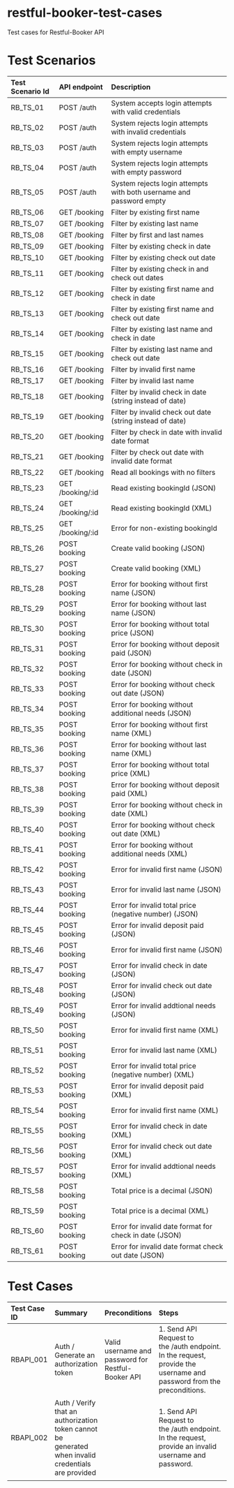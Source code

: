 # restful-booker-test-cases
Test cases for Restful-Booker API 

# Test Scenarios
<!-- TEST_SCENARIOS_START -->

| Test Scenario Id   | API endpoint     | Description                                                         |
|:-------------------|:-----------------|:--------------------------------------------------------------------|
| RB_TS_01           | POST /auth       | System accepts login attempts with valid credentials                |
| RB_TS_02           | POST /auth       | System rejects login attempts with invalid credentials              |
| RB_TS_03           | POST /auth       | System rejects login attempts with empty username                   |
| RB_TS_04           | POST /auth       | System rejects login attempts with empty password                   |
| RB_TS_05           | POST /auth       | System rejects login attempts with both username and password empty |
| RB_TS_06           | GET /booking     | Filter by existing first name                                       |
| RB_TS_07           | GET /booking     | Filter by existing last name                                        |
| RB_TS_08           | GET /booking     | Filter by first and last names                                      |
| RB_TS_09           | GET /booking     | Filter by existing check in date                                    |
| RB_TS_10           | GET /booking     | Filter by existing check out date                                   |
| RB_TS_11           | GET /booking     | Filter by existing check in and check out dates                     |
| RB_TS_12           | GET /booking     | Filter by existing first name and check in date                     |
| RB_TS_13           | GET /booking     | Filter by existing first name and check out date                    |
| RB_TS_14           | GET /booking     | Filter by existing last name and check in date                      |
| RB_TS_15           | GET /booking     | Filter by existing last name and check out date                     |
| RB_TS_16           | GET /booking     | Filter by invalid first name                                        |
| RB_TS_17           | GET /booking     | Filter by invalid last name                                         |
| RB_TS_18           | GET /booking     | Filter by invalid check in date (string instead of date)            |
| RB_TS_19           | GET /booking     | Filter by invalid check out date (string instead of date)           |
| RB_TS_20           | GET /booking     | Filter by check in date with invalid date format                    |
| RB_TS_21           | GET /booking     | Filter by check out date with invalid date format                   |
| RB_TS_22           | GET /booking     | Read all bookings with no filters                                   |
| RB_TS_23           | GET /booking/:id | Read existing bookingId (JSON)                                      |
| RB_TS_24           | GET /booking/:id | Read existing bookingId (XML)                                       |
| RB_TS_25           | GET /booking/:id | Error for non-existing bookingId                                    |
| RB_TS_26           | POST booking     | Create valid booking (JSON)                                         |
| RB_TS_27           | POST booking     | Create valid booking (XML)                                          |
| RB_TS_28           | POST booking     | Error for booking without first name (JSON)                         |
| RB_TS_29           | POST booking     | Error for booking without last name (JSON)                          |
| RB_TS_30           | POST booking     | Error for booking without total price (JSON)                        |
| RB_TS_31           | POST booking     | Error for booking without deposit paid (JSON)                       |
| RB_TS_32           | POST booking     | Error for booking without check in date (JSON)                      |
| RB_TS_33           | POST booking     | Error for booking without check out date (JSON)                     |
| RB_TS_34           | POST booking     | Error for booking without additional needs (JSON)                   |
| RB_TS_35           | POST booking     | Error for booking without first name (XML)                          |
| RB_TS_36           | POST booking     | Error for booking without last name (XML)                           |
| RB_TS_37           | POST booking     | Error for booking without total price (XML)                         |
| RB_TS_38           | POST booking     | Error for booking without deposit paid (XML)                        |
| RB_TS_39           | POST booking     | Error for booking without check in date (XML)                       |
| RB_TS_40           | POST booking     | Error for booking without check out date (XML)                      |
| RB_TS_41           | POST booking     | Error for booking without additional needs (XML)                    |
| RB_TS_42           | POST booking     | Error for invalid first name (JSON)                                 |
| RB_TS_43           | POST booking     | Error for invalid last name (JSON)                                  |
| RB_TS_44           | POST booking     | Error for invalid total price (negative number) (JSON)              |
| RB_TS_45           | POST booking     | Error for invalid deposit paid (JSON)                               |
| RB_TS_46           | POST booking     | Error for invalid first name (JSON)                                 |
| RB_TS_47           | POST booking     | Error for invalid check in date (JSON)                              |
| RB_TS_48           | POST booking     | Error for invalid check out date (JSON)                             |
| RB_TS_49           | POST booking     | Error for invalid addtional needs (JSON)                            |
| RB_TS_50           | POST booking     | Error for invalid first name (XML)                                  |
| RB_TS_51           | POST booking     | Error for invalid last name (XML)                                   |
| RB_TS_52           | POST booking     | Error for invalid total price (negative number) (XML)               |
| RB_TS_53           | POST booking     | Error for invalid deposit paid (XML)                                |
| RB_TS_54           | POST booking     | Error for invalid first name (XML)                                  |
| RB_TS_55           | POST booking     | Error for invalid check in date (XML)                               |
| RB_TS_56           | POST booking     | Error for invalid check out date (XML)                              |
| RB_TS_57           | POST booking     | Error for invalid addtional needs (XML)                             |
| RB_TS_58           | POST booking     | Total price is a decimal (JSON)                                     |
| RB_TS_59           | POST booking     | Total price is a decimal (XML)                                      |
| RB_TS_60           | POST booking     | Error for invalid date format for check in date (JSON)              |
| RB_TS_61           | POST booking     | Error for invalid date format check out date (JSON)                 |

<!-- TEST_SCENARIOS_END -->

# Test Cases
<!-- TEST_CASES_START -->

| Test Case ID   | Summary                                                                                             | Preconditions                                      | Steps                                                                                                                     | Expected Result                                                                                                                  | Status   | Comments                                |
|:---------------|:----------------------------------------------------------------------------------------------------|:---------------------------------------------------|:--------------------------------------------------------------------------------------------------------------------------|:---------------------------------------------------------------------------------------------------------------------------------|:---------|:----------------------------------------|
| RBAPI_001      | Auth / Generate an authorization token                                                              | Valid username and password for Restful-Booker API | 1. Send API Request to the /auth endpoint.<br/> In the request, provide the username and password from the preconditions. | 1. Response status is 200 OK.<br/>A token is generated.                                                                          | PASS     |                                         |
| RBAPI_002      | Auth / Verify that an authorization token cannot be generated when invalid credentials are provided |                                                    | 1. Send API Request to the /auth endpoint.</br>In the request, provide an invalid username and password.                  | ⚠️ Documentation update required.</br>👉 Rest API best practices</br> * Response status is 401 Unauthorized for an invalid token. | BLOCKED  | Currently, the response code is 200 OK. |

<!-- TEST_CASES_END -->
